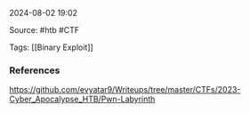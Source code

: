 
2024-08-02 19:02

Source: #htb #CTF 

Tags: [[Binary Exploit]]




### References

https://github.com/evyatar9/Writeups/tree/master/CTFs/2023-Cyber_Apocalypse_HTB/Pwn-Labyrinth